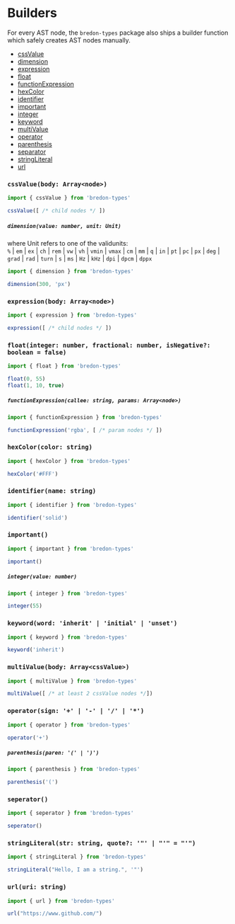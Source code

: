 # Builders

For every AST node, the `bredon-types` package also ships a builder function which safely creates AST nodes manually.

* [cssValue](#cssvaluebody-arraynode)
* [dimension](#dimensionvalue-number-unit-unit)
* [expression](#expressionbody-arraynode)
* [float](#floatinteger-number-fractional-number-isnegative-boolean--false)
* [functionExpression](#functionexpressioncallee-string-params-arraynode)
* [hexColor](#hexcolorcolor-string)
* [identifier](#identifiername-string)
* [important](#important)
* [integer](#integervalue-number)
* [keyword](#keywordword-inherit-initial--unset)
* [multiValue](#multivaluebody-arraycssvalue)
* [operator](#operatorsign--------)
* [parenthesis](#parenthesisparen--)
* [separator](#separator)
* [stringLiteral](#stringliteralstr-string-quote-----)
* [url](#urluri-string)

### `cssValue(body: Array<node>)`

```javascript
import { cssValue } from 'bredon-types'

cssValue([ /* child nodes */ ])
```

##### `dimension(value: number, unit: Unit)`

where Unit refers to one of the validunits:<br>
`%` | `em` | `ex`  | `ch`  | `rem`  | `vw`  | `vh`  | `vmin`  | `vmax`  | `cm`  | `mm`  | `q`  | `in`  | `pt`  | `pc`  | `px`  | `deg`  | `grad`  | `rad`  | `turn`  | `s`  | `ms`  | `Hz`  | `kHz`  | `dpi`  | `dpcm`  | `dppx`

```javascript
import { dimension } from 'bredon-types'

dimension(300, 'px')
```

### `expression(body: Array<node>)`

```javascript
import { expression } from 'bredon-types'

expression([ /* child nodes */ ])
```

### `float(integer: number, fractional: number, isNegative?: boolean = false)`

```javascript
import { float } from 'bredon-types'

float(0, 55)
float(1, 10, true)
```

##### `functionExpression(callee: string, params: Array<node>)`

```javascript
import { functionExpression } from 'bredon-types'

functionExpression('rgba', [ /* param nodes */ ])
```

### `hexColor(color: string)`

```javascript
import { hexColor } from 'bredon-types'

hexColor('#FFF')
```

### `identifier(name: string)`

```javascript
import { identifier } from 'bredon-types'

identifier('solid')
```

### `important()`

```javascript
import { important } from 'bredon-types'

important()
```

##### `integer(value: number)`

```javascript
import { integer } from 'bredon-types'

integer(55)
```

### `keyword(word: 'inherit' | 'initial' | 'unset')`

```javascript
import { keyword } from 'bredon-types'

keyword('inherit')
```


### `multiValue(body: Array<cssValue>)`

```javascript
import { multiValue } from 'bredon-types'

multiValue([ /* at least 2 cssValue nodes */])
```

### `operator(sign: '+' | '-' | '/' | '*')`

```javascript
import { operator } from 'bredon-types'

operator('+')
```

##### `parenthesis(paren: '(' | ')')`

```javascript
import { parenthesis } from 'bredon-types'

parenthesis('(')
```

### `seperator()`

```javascript
import { seperator } from 'bredon-types'

seperator()
```

### `stringLiteral(str: string, quote?: '"' | "'" = "'")`

```javascript
import { stringLiteral } from 'bredon-types'

stringLiteral("Hello, I am a string.", '"')
```

### `url(uri: string)`

```javascript
import { url } from 'bredon-types'

url("https://www.github.com/")
```

